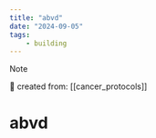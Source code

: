 ```yaml
---
title: "abvd"
date: "2024-09-05"
tags:
    - building
---
```


> [!NOTE]
> 🌱 created from: [[cancer_protocols]]

# abvd


